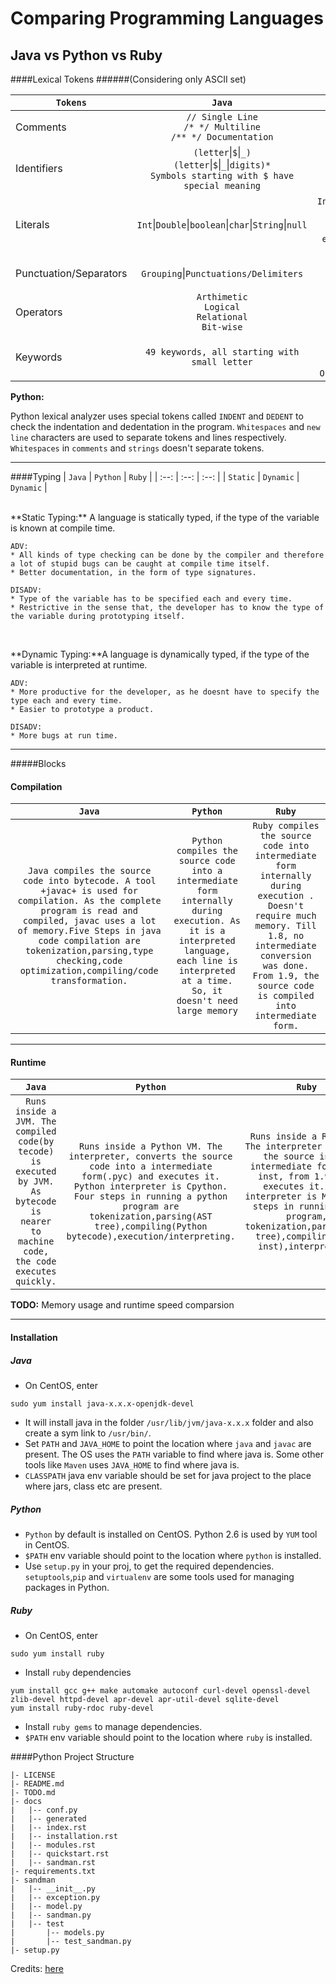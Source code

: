 # Comparing Programming Languages

## Java vs Python vs Ruby

####Lexical Tokens 
######(Considering only ASCII set)

`Tokens`                 | `Java`  | `Python` | `Ruby` 
---                   |:---:  | :---:  | :---:
  Comments               | ```// Single Line``` <br/> ```/* */ Multiline```  <br/> ```/** */ Documentation``` | ```# Single line``` <br /> ```""" DocString``` | ```# Single line```<br/> ```=begin =end Multiline ```   
Identifiers            | ```(letter```&#124;```$```&#124;```_)``` <br/> ```(letter```&#124;```$```&#124;```_```&#124;```digits)*``` <br/> ```Symbols starting with $ have special meaning```  |  ```(letter``` &#124; ```"_")```<br/>```(letter```&#124;```dig```&#124;```"_")*```  <br/> ```Symbols starting with _ have special meaning``` | ```(letter```&#124;```_)```<br/>```(letter```&#124;```_```&#124;```dig)``` <br/> ```@, @@, $-Identifiers can also begin with these characters.```
Literals               | ```Int```&#124;```Double```&#124;```boolean```&#124;```char```&#124;```String```&#124;```null```    | ```Int```&#124;```Float```&#124;```Imaginary```&#124;```bool```&#124;```String```&#124;```Bytes```&#124;```NoneType``` <br/> ```Use``` `\` ```to escape characters``` <br/> ```Use``` `"` ```string literal for text that is exposed to the user and ``` `'` ```for strings that relate to functionality in code``` | ```Int```&#124;```Float```&#124;```Boolean```&#124;```String```&124;```Date```  
Punctuation/Separators | ```Grouping```&#124;```Punctuations/Delimiters```   | ```Grouping```<br/>```Punctuations```<br/>```Assignments```    | ```Grouping```&#124;```Delimiters``` 
Operators              |  ```Arthimetic```<br/>```Logical```<br/>```Relational```<br/>```Bit-wise```  | ```Arthimetic```<br/>```Logical```<br/>```Relational```<br/>```Bit-wise```    | ```Arthimetic```<br/>```Logical```<br/>```Relational```<br/>```Bit-wise```  
Keywords               |   ```49 keywords, all starting with small letter```    | ```Predefined Literals```<br/>```(33 keywords)```<br/>**True,False,None**<br/>```Only keywords starting with capital letters```       |  ```41 keywords```
 
**Python:** 

Python lexical analyzer uses special tokens called `INDENT` and `DEDENT` to check the indentation and dedentation in the program. `Whitespaces` and `new line` characters are used to separate tokens and lines respectively. `Whitespaces` in `comments` and `strings` doesn't separate tokens. 

---

####Typing
| `Java` | `Python` | `Ruby` |
| :--: | :--: | :--: |
| `Static` | `Dynamic` | `Dynamic` |

<br/>
**Static Typing:**
A language is statically typed, if the type of the variable is known at compile time. 
<br/>

    ADV:
    * All kinds of type checking can be done by the compiler and therefore a lot of stupid bugs can be caught at compile time itself. 
    * Better documentation, in the form of type signatures.

    DISADV:
    * Type of the variable has to be specified each and every time.
    * Restrictive in the sense that, the developer has to know the type of the variable during prototyping itself.
<br/>

**Dynamic Typing:**A language is dynamically typed, if the type of the variable is interpreted at runtime. 
<br/>

    ADV:
    * More productive for the developer, as he doesnt have to specify the type each and every time.
    * Easier to prototype a product. 

    DISADV:
    * More bugs at run time.  
---

#####Blocks

#### Compilation

|`Java` | `Python` | `Ruby`
| :--:  | :--: | :--:
| `Java compiles the source code into bytecode. A tool +javac+ is used for compilation. As the complete program is read and compiled, javac uses a lot of memory.Five Steps in java code compilation are tokenization,parsing,type checking,code optimization,compiling/code transformation.` | `Python compiles the source code into a intermediate form internally during execution. As it is a interpreted language, each line is interpreted at a time. So, it doesn't need large memory`| `Ruby compiles the source code into intermediate form internally during execution . Doesn't require much memory. Till 1.8, no intermediate conversion was done. From 1.9, the source code is compiled into intermediate form.`

---

#### Runtime

| `Java` |`Python` | `Ruby` |
| :--: | :--: | :--: |
| `Runs inside a JVM. The compiled code(by tecode) is executed by JVM. As bytecode is nearer to machine code, the code executes quickly.` | `Runs inside a Python VM. The interpreter, converts the source code into a intermediate form(.pyc) and executes it. Python interpreter is Cpython. Four steps in running a python program are tokenization,parsing(AST tree),compiling(Python bytecode),execution/interpreting.` | `Runs inside a Ruby VM. The interpreter converts the source into a intermediate form(YARV inst, from 1.9) and executes it. Ruby interpreter is MRT. Four steps in running ruby program, tokenization,parsing(AST tree),compiling(YARV inst),interpreting.` |

**TODO:** Memory usage and runtime speed comparsion

---

#### Installation
 

##### Java

* On CentOS, enter
 ```
 sudo yum install java-x.x.x-openjdk-devel
 ```
* It will install java in the folder `/usr/lib/jvm/java-x.x.x` folder and also create a sym link to `/usr/bin/`.
* Set `PATH` and `JAVA_HOME` to point the location where `java` and `javac` are present. The OS uses the `PATH` variable to find where java is. Some other tools like `Maven` uses `JAVA_HOME` to find where java is.
* `CLASSPATH` java env variable should be set for java project to the place where jars, class etc are present. 


##### Python

* `Python` by default is installed on CentOS. Python 2.6 is used by `YUM` tool in CentOS. 
* `$PATH` env variable should point to the location where `python` is installed.
* Use `setup.py` in your proj, to get the required dependencies. `setuptools`,`pip` and `virtualenv` are some tools used for managing packages in Python.

##### Ruby

* On CentOS, enter
```
sudo yum install ruby
```
* Install `ruby` dependencies 
```
yum install gcc g++ make automake autoconf curl-devel openssl-devel zlib-devel httpd-devel apr-devel apr-util-devel sqlite-devel
yum install ruby-rdoc ruby-devel
```
* Install `ruby gems` to manage dependencies. 
* `$PATH` env variable should point to the location where `ruby` is installed. 

####Python Project Structure

```
|- LICENSE
|- README.md
|- TODO.md
|- docs
|   |-- conf.py
|   |-- generated
|   |-- index.rst
|   |-- installation.rst
|   |-- modules.rst
|   |-- quickstart.rst
|   |-- sandman.rst
|- requirements.txt
|- sandman
|   |-- __init__.py
|   |-- exception.py
|   |-- model.py
|   |-- sandman.py
|   |-- test
|       |-- models.py
|       |-- test_sandman.py
|- setup.py
```
Credits: [here](https://jeffknupp.com/blog/2013/08/16/open-sourcing-a-python-project-the-right-way/)


